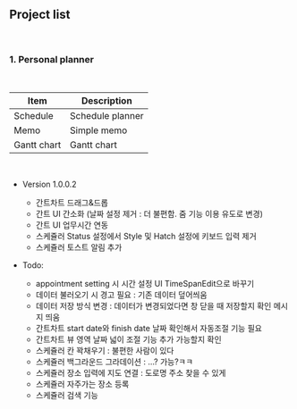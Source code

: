 ## Project list

<br>

### 1. Personal planner

<br>

|Item|Description|
|---|---|
|Schedule|Schedule planner|
|Memo|Simple memo|
|Gantt chart|Gantt chart|

<br>

- Version 1.0.0.2
	- 간트차트 드래그&드롭
	- 간트 UI 간소화 (날짜 설정 제거 : 더 불편함. 줌 기능 이용 유도로 변경)
	- 간트 UI 업무시간 연동
	- 스케쥴러 Status 설정에서 Style 및 Hatch 설정에 키보드 입력 제거
	- 스케쥴러 토스트 알림 추가

- Todo:
	- appointment setting 시 시간 설정 UI TimeSpanEdit으로 바꾸기
	- 데이터 불러오기 시 경고 필요 : 기존 데이터 덮어씌움
	- 데이터 저장 방식 변경 : 데이터가 변경되었다면 창 닫을 때 저장할지 확인 메시지 띄움
	- 간트차트 start date와 finish date 날짜 확인해서 자동조절 기능 필요
	- 간트차트 뷰 영역 날짜 넓이 조절 기능 추가 가능할지 확인
	- 스케쥴러 칸 꽉채우기 : 불편한 사람이 있다
	- 스케쥴러 백그라운드 그라데이션 : ...? 가능?ㅋㅋ
	- 스케쥴러 장소 입력에 지도 연결 : 도로명 주소 찾을 수 있게
	- 스케쥴러 자주가는 장소 등록
	- 스케쥴러 검색 기능